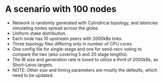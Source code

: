 # A scenario with 100 nodes
- Network is randomly generated with Cylindrical topology, and
  latencies simulating nodes spread across the globe.
- Uniform stake distribution.
- Each node has 10 upstream peers with 2000kBs links.
- Three topology files differing only in number of CPU cores.
- One config file for single-stage and one for send-recv voting to compare the two (also
    covering 5 and 20 stage lengths).
- The IB size and generation rate is tuned to utilize a third of 2000kBs, as
  Short-Leios targets.
- NOTE: Other size and timing parameters are mostly the defaults, which need to be updated.
